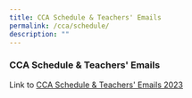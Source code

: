 ```yaml
---
title: CCA Schedule & Teachers' Emails
permalink: /cca/schedule/
description: ""
---
```

### CCA Schedule & Teachers' Emails ###

Link to [CCA Schedule & Teachers' Emails 2023](/files/cca%20schedule%202023.pdf)